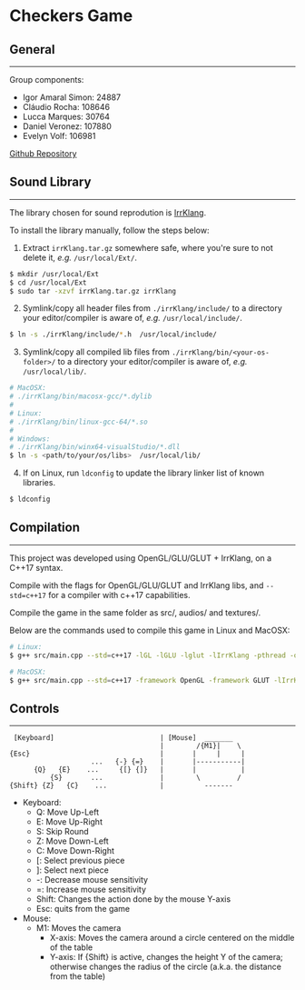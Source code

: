 # Checkers Game

## General
---
Group components:

* Igor Amaral Simon:    24887
* Cláudio Rocha:        108646
* Lucca Marques:        30764
* Daniel Veronez:       107880
* Evelyn Volf:          106981

[Github Repository](https://github.com/ia-Simon/opengl-checkers.git)

## Sound Library
---
The library chosen for sound reprodution is [IrrKlang](https://www.ambiera.com/irrklang/).

To install the library manually, follow the steps below:

1. Extract `irrKlang.tar.gz` somewhere safe, where you're sure to not delete it, *e.g.* `/usr/local/Ext/`.

```sh
$ mkdir /usr/local/Ext
$ cd /usr/local/Ext
$ sudo tar -xzvf irrKlang.tar.gz irrKlang
```

2. Symlink/copy all header files from `./irrKlang/include/` to a directory your editor/compiler is aware of, *e.g.* `/usr/local/include/`.

```sh
$ ln -s ./irrKlang/include/*.h  /usr/local/include/
```

3. Symlink/copy all compiled lib files from `./irrKlang/bin/<your-os-folder>/` to a directory your editor/compiler is aware of, *e.g.* `/usr/local/lib/`.

```sh
# MacOSX:   
# ./irrKlang/bin/macosx-gcc/*.dylib
# 
# Linux:    
# ./irrKlang/bin/linux-gcc-64/*.so
#
# Windows:  
# ./irrKlang/bin/winx64-visualStudio/*.dll
$ ln -s <path/to/your/os/libs>  /usr/local/lib/
```

4. If on Linux, run `ldconfig` to update the library linker list of known libraries.

```sh
$ ldconfig
```

## Compilation
---
This project was developed using OpenGL/GLU/GLUT + IrrKlang, on a C++17 syntax.

Compile with the flags for OpenGL/GLU/GLUT and IrrKlang libs, and `--std=c++17` for a compiler with c++17 capabilities.

Compile the game in the same folder as src/, audios/ and textures/.

Below are the commands used to compile this game in Linux and MacOSX:
```sh
# Linux:
$ g++ src/main.cpp --std=c++17 -lGL -lGLU -lglut -lIrrKlang -pthread -o checkers

# MacOSX:
$ g++ src/main.cpp --std=c++17 -framework OpenGL -framework GLUT -lIrrKlang -pthread -o checkers
```

## Controls
---
```
 [Keyboard]                          | [Mouse]  _______
                                     |        /{M1}|    \  
{Esc}                                |       |     |     |  
                    ...   {-} {=}    |       |-----------|
      {Q}   {E}    ...     {[} {]}   |       |           |
          {S}       ...              |        \         /
{Shift} {Z}   {C}    ...             |          -------
```
* Keyboard:
    * Q: Move Up-Left
    * E: Move Up-Right
    * S: Skip Round
    * Z: Move Down-Left
    * C: Move Down-Right
    * [: Select previous piece
    * ]: Select next piece
    * -: Decrease mouse sensitivity
    * =: Increase mouse sensitivity
    * Shift: Changes the action done by the mouse Y-axis
    * Esc: quits from the game
* Mouse:
    * M1: Moves the camera
        * X-axis: Moves the camera around a circle centered on the middle of the table
        * Y-axis: If {Shift} is active, changes the height Y of the camera; otherwise changes the radius of the circle (a.k.a. the distance from the table)